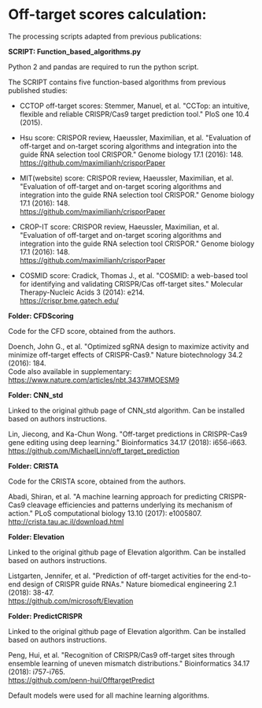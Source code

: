 # Off-target scores calculation:  
The processing scripts adapted from previous publications: 

**SCRIPT: Function_based_algorithms.py**

Python 2 and pandas are required to run the python script.

The SCRIPT contains five function-based algorithms from previous published studies:

+ CCTOP off-target scores:
Stemmer, Manuel, et al. "CCTop: an intuitive, flexible and reliable CRISPR/Cas9 target prediction tool." PloS one 10.4 (2015).

+ Hsu score: CRISPOR review, Haeussler, Maximilian, et al. "Evaluation of off-target and on-target scoring algorithms and integration into the guide RNA selection tool CRISPOR." Genome biology 17.1 (2016): 148.  
https://github.com/maximilianh/crisporPaper

+ MIT(website) score: CRISPOR review, Haeussler, Maximilian, et al. "Evaluation of off-target and on-target scoring algorithms and integration into the guide RNA selection tool CRISPOR." Genome biology 17.1 (2016): 148.  
https://github.com/maximilianh/crisporPaper

+ CROP-IT score: CRISPOR review, Haeussler, Maximilian, et al. "Evaluation of off-target and on-target scoring algorithms and integration into the guide RNA selection tool CRISPOR." Genome biology 17.1 (2016): 148.  
https://github.com/maximilianh/crisporPaper

+ COSMID score: Cradick, Thomas J., et al. "COSMID: a web-based tool for identifying and validating CRISPR/Cas off-target sites." Molecular Therapy-Nucleic Acids 3 (2014): e214.  
https://crispr.bme.gatech.edu/

**Folder: CFDScoring**

Code for the CFD score, obtained from the authors.  

Doench, John G., et al. "Optimized sgRNA design to maximize activity and minimize off-target effects of CRISPR-Cas9." Nature biotechnology 34.2 (2016): 184.  
Code also available in supplementary: https://www.nature.com/articles/nbt.3437#MOESM9 

**Folder: CNN_std**

Linked to the original github page of CNN_std algorithm. Can be installed based on authors instructions.

Lin, Jiecong, and Ka-Chun Wong. "Off-target predictions in CRISPR-Cas9 gene editing using deep learning." Bioinformatics 34.17 (2018): i656-i663.  
https://github.com/MichaelLinn/off_target_prediction

**Folder: CRISTA**

Code for the CRISTA score, obtained from the authors.  

Abadi, Shiran, et al. "A machine learning approach for predicting CRISPR-Cas9 cleavage efficiencies and patterns underlying its mechanism of action." PLoS computational biology 13.10 (2017): e1005807.  
http://crista.tau.ac.il/download.html

**Folder: Elevation**

Linked to the original github page of Elevation algorithm. Can be installed based on authors instructions. 

Listgarten, Jennifer, et al. "Prediction of off-target activities for the end-to-end design of CRISPR guide RNAs." Nature biomedical engineering 2.1 (2018): 38-47.  
https://github.com/microsoft/Elevation 

**Folder: PredictCRISPR**

Linked to the original github page of Elevation algorithm. Can be installed based on authors instructions. 

Peng, Hui, et al. "Recognition of CRISPR/Cas9 off-target sites through ensemble learning of uneven mismatch distributions." Bioinformatics 34.17 (2018): i757-i765.  
https://github.com/penn-hui/OfftargetPredict 



Default models were used for all machine learning algorithms.